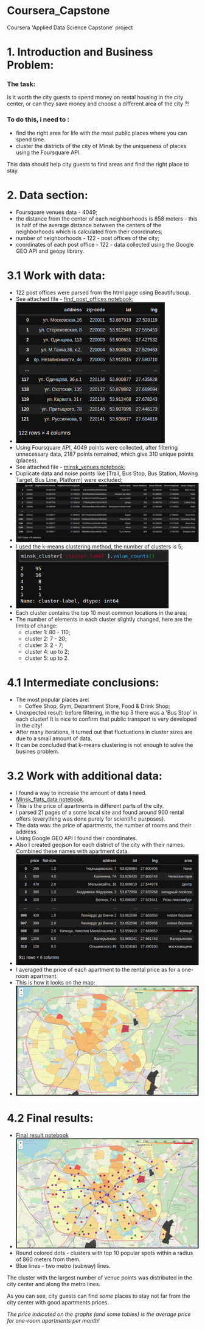 # Coursera_Capstone
Coursera 'Applied Data Science Capstone' project

# 1. Introduction and Business Problem:

### The task:
Is it worth the city guests to spend money on rental housing in the city center, 
or can they save money and choose a different area of the city ?!

### To do this, i need to :
- find the right area for life with the most public places where you can spend time.
- cluster the districts of the city of Minsk by the uniqueness of places using the Foursquare API.

This data should help city guests to find areas and find the right place to stay.


# 2. Data section:
- Foursquare venues data - 4049;
- the distance from the center of each neighborhoods is 858 meters - 
this is half of the average distance between the centers of the neighborhoods 
which is calculated from their coordinates;
- number of neighborhoods - 122 - post offices of the city;
- coordinates of each post office - 122 - data collected using the 
Google GEO API and geopy library.


# 3.1 Work with data:
- 122 post offices were parsed from the html page using Beautifulsoup.
- See attached file - <a href="https://github.com/Valentin-Golyonko/Coursera_Capstone/blob/master/blr/find_post_offices.ipynb" target="_blank">find_post_offices notebook</a>;
- <img src="https://github.com/Valentin-Golyonko/Coursera_Capstone/blob/master/blr/imgs/zip_codes_minsk_list.png" alt="zip_codes_minsk_list">
- Using Foursquare API, 4049 points were collected, after filtering unnecessary data, 2187 points remained, which give 310 unique points (places).
- See attached file - <a href="https://github.com/Valentin-Golyonko/Coursera_Capstone/blob/master/blr/minsk_venues.ipynb" target="_blank">minsk_venues notebook</a>;
- Duplicate data and noise points like [Trail, Bus Stop, Bus Station, Moving Target, Bus Line, Platform] were excluded;
- <img src="https://github.com/Valentin-Golyonko/Coursera_Capstone/blob/master/blr/imgs/minsk_venues.png" alt="minsk_venues">
- I used the k-means clustering method, the number of clusters is 5;
- <img src="https://github.com/Valentin-Golyonko/Coursera_Capstone/blob/master/blr/imgs/minsk_cluster.png" alt="minsk_venues">
- Each cluster contains the top 10 most common locations in the area;
- The number of elements in each cluster slightly changed, here are the limits of change:
    - cluster 1: 80 - 110;
    - cluster 2: 7 - 20;
    - cluster 3: 2 - 7;
    - cluster 4: up to 2;
    - cluster 5: up to 2.


# 4.1 Intermediate conclusions:
- The most popular places are:
    - Coffee Shop, Gym, Department Store, Food & Drink Shop;
- Unexpected result: before filtering, in the top 3 there was a 'Bus Stop' in each cluster! 
It is nice to confirm that public transport is very developed in the city!
- After many iterations, it turned out that fluctuations in cluster sizes are due to a small amount of data.
- It can be concluded that k-means clustering is not enough to solve the busines problem.

# 3.2 Work with additional data:
- I found a way to increase the amount of data I need. 
- <a href="https://github.com/Valentin-Golyonko/Coursera_Capstone/blob/master/blr/Minsk_flats_data.ipynb" target="_blank">Minsk_flats_data notebook</a>.
- This is the price of apartments in different parts of the city.
- I parsed 21 pages of a some local site and found around 900 rental offers 
(everything was done purely for scientific purposes).
- The data was: the price of apartments, the number of rooms and their address.
- Using Google GEO API I found their coordinates.
- Also I created geojson for each district of the city with their names. 
Combined these names with apartment data.
- <img src="https://github.com/Valentin-Golyonko/Coursera_Capstone/blob/master/blr/imgs/minsk_flats_dataframe.png" alt="minsk_flats_dataframe">
- I averaged the price of each apartment to the rental price as for a one-room apartment.
- This is how it looks on the map:
- <img src="https://github.com/Valentin-Golyonko/Coursera_Capstone/blob/master/blr/imgs/minsk_avg_flat_price.png" alt="minsk_avg_flat_price">


# 4.2 Final results:
- <a href="https://github.com/Valentin-Golyonko/Coursera_Capstone/blob/master/blr/Final%20result.ipynb" target="_blank">Final result notebook</a>
- <img src="https://github.com/Valentin-Golyonko/Coursera_Capstone/blob/master/blr/imgs/final_result.png" alt="final_result">
- Round colored dots - clusters with top 10 popular spots within a radius of 860 meters from them. 
- Blue lines - two metro (subway) lines.


The cluster with the largest number of venue points was distributed in the city center and along the metro lines.
 
As you can see, city guests can find _some_ places to stay not far from the city center with good apartments prices.

_The price indicated on the graphs (and some tables) is the average price for one-room apartments per month!_

